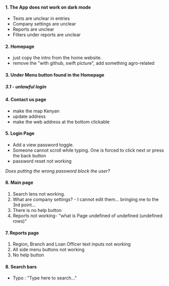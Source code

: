 
#### 1. The App does not work on dark mode
- Texts are unclear in entries
- Company settings are unclear
- Reports are unclear
- Filters under reports are unclear


#### 2. Homepage
- just copy the intro from the home website.
- remove the "with github, swift picture", add something agro-related

#### 3. Under Menu button found in the Homepage

##### 3.1 - unlawful login

#### 4. Contact us page
- make the map Kenyan
- update address
- make the web address at the bottom clickable

#### 5. Login Page
- Add a view password toggle.
- Someone cannot scroll while typing. One is forced to click next or press the back button
- password reset not working

*Does putting the wrong password block the user?*

#### 6. Main page
1. Search lens not working.
2. What are company settings? - I cannot edit them... bringing me to the 3rd point...
3. There is no help button
4. Reports not working- "what is Page undefined of undefined (undefined rows)"

#### 7. Reports page
1. Region, Branch and Loan Officer text inputs not working
2. All side menu buttons not working
3. No help button

#### 8. Search bars
- Typo : "Type here to search..."

